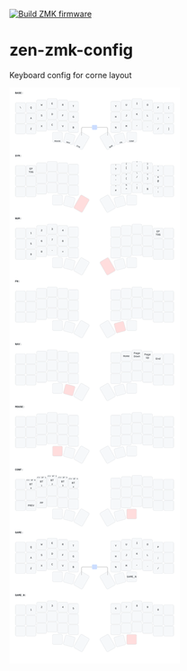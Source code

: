 [![Build ZMK firmware](https://github.com/not-in-stock/zen-zmk-config/actions/workflows/build.yml/badge.svg)](https://github.com/not-in-stock/zen-zmk-config/actions/workflows/build.yml)
# zen-zmk-config
Keyboard config for corne layout

![](keymap/corne.svg)
